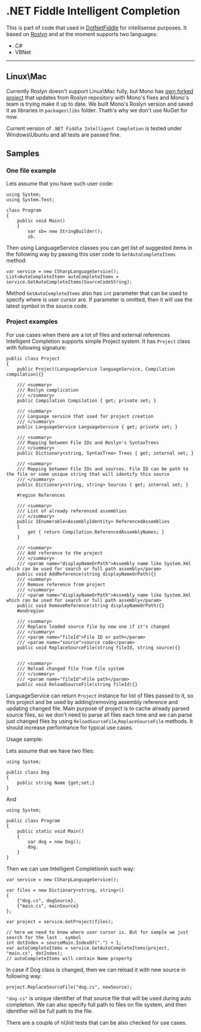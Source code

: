 .NET Fiddle Intelligent Completion
===================


This is part of code that used in [DotNetFiddle](https://dotnetfiddle.net) for intellisense purposes.
It based on [Roslyn](https://roslyn.codeplex.com/) and at the moment supports two languages:
- C#
- VBNet

----------

Linux\Mac
-------------
Currently Roslyn doesn't support Linux\Mac fully, but Mono has [own forked project](https://github.com/mono/roslyn) that updates from Roslyn repository with Mono's fixes and Mono's team is trying make it up to date.  We built Mono's Roslyn version and saved it as libraries in `packages\libs` folder. Thath's why we don't use NuGet for now.

Current version of `.NET Fiddle Intelligent Completion` is tested under Windows\Ubuntu and all tests are passed fine.


Samples
-------------
### One file example

Lets assume that you have such user code:

    using System; 
    using System.Text;
    
    class Program
    {
        public void Main()
        {
            var sb= new StringBuilder();
            sb.
    
Then using LanguageService classes you can get list of suggested items in the following way by passing this user code to `GetAutoCompleteItems` method:

    var service = new CSharpLanguageService();
    List<AutoCompleteItem> autoCompleteItems = service.GetAutoCompleteItems(SourceCodeString);

Method `GetAutoCompleteItems` also has `int` parameter that can be used to specify where is user cursor are. If parameter is omitted, then it will use the latest symbol in the source code.

### Project examples
For use cases when there are a lot of files and external references Intelligent Completion supports simple Project system. It has `Project` class with following signature:

    public class Project
    {
        public Project(LanguageService languageService, Compilation compilation){}
        
        /// <summary>
        /// Roslyn complication
        /// </summary>
        public Compilation Compilation { get; private set; }

        /// <summary>
        /// Language service that used for project creation
        /// </summary>
        public LanguageService LanguageService { get; private set; }

        /// <summary>
        /// Mapping between File IDs and Roslyn's SyntaxTrees
        /// </summary>
        public Dictionary<string, SyntaxTree> Trees { get; internal set; }

        /// <summary>
        /// Mapping between File IDs and sources. File ID can be path to the file or some unique string that will identify this source
        /// </summary>
        public Dictionary<string, string> Sources { get; internal set; }

        #region References

        /// <summary>
        /// List of already referenced assemblies
        /// </summary>
        public IEnumerable<AssemblyIdentity> ReferencedAssemblies
        {
            get { return Compilation.ReferencedAssemblyNames; }
        }

        /// <summary>
        /// Add reference to the project
        /// </summary>
        /// <param name="displayNameOrPath">Assembly name like System.Xml which can be used for search or full path assembly</param>
        public void AddReference(string displayNameOrPath){}
        /// <summary>
        /// Remove reference from project
        /// </summary>
        /// <param name="displayNameOrPath">Assembly name like System.Xml which can be used for search or full path assembly</param>
        public void RemoveReference(string displayNameOrPath){}
        #endregion

        /// <summary>
        /// Replace loaded source file by new one if it's changed
        /// </summary>
        /// <param name="fileId">File ID or path</param>
        /// <param name="source">source code</param>
        public void ReplaceSourceFile(string fileId, string source){}


        /// <summary>
        /// Reload changed file from file system
        /// </summary>
        /// <param name="fileId">File path</param>
        public void ReloadSourceFile(string fileId){}

LanguageService can return `Project` instance for list of files passed to it, so this project and be used by adding\removing assembly reference and updating changed file. Main purpose of project is to cache already parsed source files, so we don't need to parse all files each time and we can parse just changed files by using `ReloadSourceFile`,`ReplaceSourceFile` methods. It should increase performance for typical use cases.

Usage sample:

Lets assume that we have two files:

    using System;
    
    public class Dog
    {
        public string Name {get;set;}
    }
And

    using System;
    
    public class Program
    {
        public static void Main()
        {
            var dog = new Dog();
            dog.
        }
    }

Then we can use Intelligent Completionin such way:

    var service = new CSharpLanguageService();
    
    var files = new Dictionary<string, string>()
    {
        {"dog.cs", dogSource},
        {"main.cs", mainSource}
    };
    
    var project = service.GetProject(files);
    
    // here we need to know where user cursor is. But for sample we just search for the last . symbol
    int dotIndex = sourceMain.IndexOf(".") + 1;
    var autoCompleteItems = service.GetAutoCompleteItems(project, "main.cs", dotIndex);
    // autoCompleteItems will contain Name property

In case if Dog class is changed, then we can reload it with new source in following way:

    project.ReplaceSourceFile("dog.cs", newSource);

`"dog.cs"` is unique identifier of that source file that will be used during auto completion. We can also specify full path to files on file system, and then identifier will be full path to the file.


There are a couple of nUnit tests that can be also checked for use cases.
